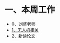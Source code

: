# 一、本周工作
- [0、刘盛老师](https://github.com/Darren-pty/Research/blob/main/Learning%20of%20way/Semester/picture/%E5%88%98%E7%9B%9B%E8%80%81%E5%B8%88(%E8%AE%A1%E7%AE%97%E6%9C%BA%E5%AD%A6%E9%99%A2).docx)
- [1、无人机相关](https://github.com/Darren-pty/Research/blob/main/Learning%20of%20way/Semester/MiddleStation/4.md)
- [2、新读论文](https://github.com/Darren-pty/Research/blob/main/Learning%20of%20way/Semester/MiddleStation/4-1.md)
